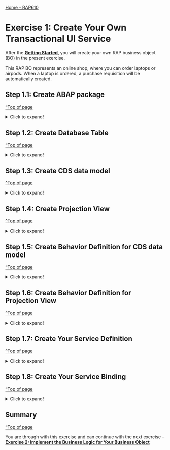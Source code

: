 [Home - RAP610](../../#exercises)

# Exercise 1: Create Your Own Transactional UI Service

After the **[Getting Started](../ex0/README.md)**, you will create your own RAP business object (BO) in the present exercise. 

This RAP BO represents an online shop, where you can order laptops or airpods. 
When a laptop is ordered, a purchase requisition will be automatically created.


## Step 1.1: Create ABAP package
[^Top of page](#)

 <details>
  <summary>Click to expand!</summary>
  
1.	Right-click on the package **`ZLOCAL** and select **New > ABAP Package** from the context menu. 
   
2.	Maintain the information provided below and click **Next >**.  
    - Name: **`Z_PURCHASE_REQ_XXX`**
    - Description: `Package XXX`
    - Check ** `Add to favorite packages` ** 
 
 ![](images/ui1.png)
 
3.	Create a new request and click **Finish**.

    - Description: _**`Developer Extensibility with RAP Facades (<your_group_ID>)`**_
   
    ![](images/ui2.png)
  
</details>

## Step 1.2: Create Database Table
[^Top of page](#)

<details>
  <summary>Click to expand!</summary>
  
1.	Right-click your package **`Z_PURCHASE_REQ_XXX`** and select **New > Other ABAP Repository Object** from the context menu. 
    
   > **Do not forget to replace the suffix **`XXX`** with your group ID (e.g. your initials).**
 
    ![](https://github.com/SAP-samples/teched2022-DT280/blob/fc16968a2e4a3195a3ec113516932eeac1e6292b/RAP6xx/RAP610/ex1/images/ui3.png) 
    
   
2.	Search for _**database table**_, select the entry, and click **Next >**. 
 
    ![](images/ui4.png)

3.	Maintain the information provided below and click **Next >**.

    -	Name: **`ZONLINESHOP_XXX`**
    -	Description: _**`Shop to purchase electronics`**_ 
    
    ![](images/ui5.png)

4.	Click **Finish**.
 
   !![](images/ui6.png)
 
5.	Replace the default source code with following code snippet:

    ```ABAP
     @EndUserText.label : 'Shop to purchase electronics'
     @AbapCatalog.enhancement.category : #NOT_EXTENSIBLE
     @AbapCatalog.tableCategory : #TRANSPARENT
     @AbapCatalog.deliveryClass : #A
     @AbapCatalog.dataMaintenance : #RESTRICTED
     define table zonlineshop_xxx {
      key client     : abap.clnt not null;
      key order_uuid : sysuuid_x16 not null;
      order_id       : abap.char(10) not null;
      ordereditem    : abap.char(10) not null;
      deliverydate   : abap.dats;
      creationdate   : abap.dats;
    }
    ```

6.	Save and activate the object.

</details>

## Step 1.3: Create CDS data model
[^Top of page](#)

 <details>
  <summary>Click to expand!</summary>
   
1.	Right-click your package **`Z_PURCHASE_REQ_XXX`** and select **New > Other ABAP Repository Object** from the context menu.
   
    ![](images/ui7.png)
 
2.	Search for _**Data Definition**_, select the entry, and click **Next >**.
 
    ![](images/ui8.png)
 
3.	Maintain the information provided below and click **Next >**.

   - Name: **`ZI_ONLINE_SHOP_XXX`**
   - Description: **`Data model for online shop`** 
   
    ![](images/ui9.png)
    
4. Select your transport request and click **Finish**.

    ![](images/ui10.png)
 
5.	Replace the default source code with following code snippet:

    ```ABAP
     @EndUserText.label: 'Data model for online shop'
     @AccessControl.authorizationCheck: #CHECK
     define root view entity ZI_ONLINE_SHOP_XXX as select from ZONLINESHOP_XXX {
       key order_uuid as Order_Uuid,
       order_id as Order_Id,
       ordereditem as Ordereditem,
       deliverydate as Deliverydate,
       creationdate as Creationdate  
     }
     ```
     
6.	Save and activate the object.

</details>

## Step 1.4: Create Projection View
[^Top of page](#)

<details>
  <summary>Click to expand!</summary>
   
1.	Right-click **Data Definitions** and select **New Data Definition** from the context menu.
  
    ![](images/ui11.png)
 
2.	Maintain the information provided below and click **Next >**.

    -	Name: **´ZC_ONLINE_SHOP_XXX`**
    -	Description: **_Projection view for online shop_**
    -	Referenced Object: **`ZI_ONLINE_SHOP_XXX`**
    
   ![](images/ui12.png)
 
3. Select your transport request and click **Finish**.
   
   ![](images/ui13.png)

4.	Replace the default source code with following code snippet:

      ```ABAP
       @EndUserText.label: 'shop projection'
       @AccessControl.authorizationCheck: #CHECK
       @Search.searchable: true
       @UI: { headerInfo: { typeName: 'Online Shop',
                           typeNamePlural: 'Online Shop',
                           title: { type: #STANDARD, label: 'Online Shop', value: 'order_id' } },
             presentationVariant: [{ sortOrder: [{ by: 'Creationdate',direction: #DESC }] }] }
       define root view entity ZC_ONLINE_SHOP_XXX provider contract transactional_query
        as projection on ZI_ONLINE_SHOP_XXX
       {

           @UI.facet: [          { id:                    'Orders',
                                         purpose:         #STANDARD,
                                        type:            #IDENTIFICATION_REFERENCE,
                                        label:           'Order',
                                         position:        10 }      ]
        key Order_Uuid,
            @UI: { lineItem:       [ { position: 10,label: 'order id', importance: #HIGH } ],
                     identification: [ { position: 10, label: 'order id' } ] }
            @Search.defaultSearchElement: true
            Order_Id,
            @UI: { lineItem:       [ { position: 20,label: 'Ordered item', importance: #HIGH } ],
                    identification: [ { position: 20, label: 'Ordered item' } ] }
            @Search.defaultSearchElement: true
            Ordereditem,
            Deliverydate       as Deliverydate,
            @UI: { lineItem:       [ { position: 50,label: 'Creation date', importance: #HIGH },
                                     { type: #FOR_ACTION, dataAction: 'create_pr', label: 'Update IR' } ],
                  identification: [ { position: 50, label: 'Creation date' } ] }
           Creationdate       as Creationdate
       }
      ```

5.	Save and activate the object.

</details>

## Step 1.5: Create Behavior Definition for CDS data model
[^Top of page](#)

<details>
  <summary>Click to expand!</summary>
      
1.	Right-click your data definition **`ZI_ONLINE_SHOP_XXX`** and select **New Behavior Definition** from the context menu.
 
   ![](images/ui14.png)
 
2.	Maintain a description and click **Next >**.

     - Description: _**`Behavior for ZI_ONLINE_SHOP_XXX`**_
     
     ![](images/ui15.png)

3.	Select your transport request and click **Finish**.
 
    ![](images/ui16.png)
 
4.	Replace the default source code with following code snippet:

      ```ABAP
       managed implementation in class zbp_i_online_shop_xxx unique;
       define behavior for ZI_ONLINE_SHOP_XXX alias Online_Shop
       with additional save

       persistent table ZONLINESHOP_XXX
       lock master
       authorization master ( instance )

       {
        field ( numbering : managed, readonly ) order_Uuid;
        field ( mandatory ) Ordereditem;
        field ( readonly ) Creationdate, order_id, deliverydate;
        determination calculate_order_id on modify { create; }
       internal action create_pr;
        create;
        update;
        delete;
       }
       ```
 
5.	Save and activate the object.

</details>

## Step 1.6: Create Behavior Definition for Projection View
[^Top of page](#)

<details>
  <summary>Click to expand!</summary>
   
1.	Right-click your projection view **`ZC_ONLINE_SHOP_XXX`** and select **New Behavior Definition** from the context menu.
 
    ![](images/ui17.png)
 
2.	Click **Next >**.

   ![](images/ui18.png)
 
3.	Select your transport request and click **Finish**.
  
     ![](images/ui19.png)
 
4.	Replace the default source code with following with code snippet:

    ```ABAP
     projection;
     //strict; //Comment this line in to enable strict mode. The strict mode is prerequisite to be future proof regarding syntax and to be able to release your BO.
     define behavior for ZC_ONLINE_SHOP_XXX //alias <alias_name>
     {
      use create;
      use update;
      use delete;
     }
     ```
 
5.	Save and activate the object.

</details>

## Step 1.7: Create Your Service Definition

 [^Top of page](#)

<details>
  <summary>Click to expand!</summary>
   
1. Right click on projection view **`ZC_ONLINE_SHOP_XXX`** and select create **New Service Definition** from the context menu.

    ![](images/sd.png)

2. Maintain the information provided below and click **Next >**.
    - Name: **`ZSD_SHOP_XXX`**
    - Description: _**Service definition for online shop_**

    ![](images/sd2.png)

3. Select your transport request and press **Finish**. 

    ![](images/sd3.png)

4. Save and activate the object.

</details>

## Step 1.8: Create Your Service Binding
[^Top of page](#)
 
<details>
  <summary>Click to expand!</summary>
   
1. Right-click on your service definition **`ZC_SHOP_XXX`** and select **New Service Binding** from the context menu.

    ![](images/sb1.png)

2. Maintain the information provided below and click **Next**. 
    - Name: **`ZSB_SHOP_XXX`**
    - Description: _**`OData service V2 UI`**_
    - Binding Type: **`OData version V2 UI`**

    ![](images/sb2.png)

3. Select your transport request and press **Finish**.

4. Activate and publish your service binding.

    ![](images/sb4.png)

5. Click on **Fiori elements App Preview** to preview your application in the browser.

   ![](images/sb5.png)

</details>

## Summary
[^Top of page](#)

You are through with this exercise and can continue with the next exercise – **[Exercise 2: Implement the Business Logic for Your Business Object](../ex2/README.md)**
